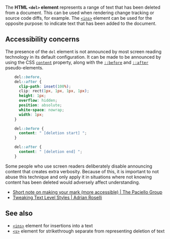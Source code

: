 <!-- <short-description> -->
The **HTML `<del>` element** represents a range of text that has been
deleted from a document. This can be used when rendering
change tracking or source code diffs, for example. The
[`<ins>`](/en-US/docs/Web/HTML/Element/ins)
element can be used for the opposite purpose: to indicate text that has
been added to the document.
<!-- </short-description> -->

<!-- <overview> -->
<!-- </overview> -->

<!-- <usage-notes> -->
<!-- </usage-notes> -->

<!-- <accessibility-concerns> -->
Accessibility concerns
----------------------

The presence of the `del` element is not announced by most screen
reading technology in its default configuration. It can be made to be
announced by using the CSS
[`content`](/en-US/docs/Web/CSS/content)
property, along with the
[`::before`](/en-US/docs/Web/CSS/::before)
and
[`::after`](/en-US/docs/Web/CSS/::after)
pseudo-elements.

```css
    del::before, 
    del::after {
      clip-path: inset(100%);
      clip: rect(1px, 1px, 1px, 1px);
      height: 1px;
      overflow: hidden;
      position: absolute;
      white-space: nowrap;
      width: 1px;
    }

    del::before {
      content: " [deletion start] ";
    }

    del::after {
      content: " [deletion end] ";
    }
```

Some people who use screen readers deliberately disable announcing
content that creates extra verbosity. Because of this, it is important
to not abuse this technique and only apply it in situations where not
knowing content has been deleted would adversely affect understanding.

-   [Short note on making your mark (more accessible) \| The Paciello
    Group](https://developer.paciellogroup.com/blog/2017/12/short-note-on-making-your-mark-more-accessible/)
-   [Tweaking Text Level Styles \| Adrian
    Roselli](http://adrianroselli.com/2017/12/tweaking-text-level-styles.html)
<!-- </accessibility-concerns> -->

<!-- <see-also> -->
See also
--------

-   [`<ins>`](/en-US/docs/Web/HTML/Element/ins)
    element for insertions into a text
-   [`<s>`](/en-US/docs/Web/HTML/Element/s)
    element for strikethrough separate from representing deletion of
    text
<!-- </see-also> -->
